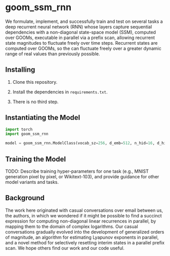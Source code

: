 # goom_ssm_rnn

We formulate, implement, and successfully train and test on several tasks a deep recurrent neural network (RNN) whose layers capture sequential dependencies with a non-diagonal state-space model (SSM), computed over GOOMs, executable in parallel via a prefix scan, allowing recurrent state magnitudes to fluctuate freely over time steps. Recurrent states are computed over GOOMs, so the can fluctuate freely over a greater dynamic range of real values than previously possible.


## Installing

1. Clone this repository.

2. Install the dependencies in `requirements.txt`.

3. There is no third step.


## Instantiating the Model

```python
import torch
import goom_ssm_rnn

model = goom_ssm_rnn.ModelClass(vocab_sz=256, d_emb=512, n_hid=16, d_hid=32, n_res=8)
```

## Training the Model

TODO: Describe training hyper-parameters for one task (e.g., MNIST generation pixel by pixel, or Wikitext-103), and provide guidance for other model variants and tasks.


## Background

The work here originated with casual conversations over email between us, the authors, in which we wondered if it might be possible to find a succinct expression for computing non-diagonal linear recurrences in parallel, by mapping them to the domain of complex logarithms. Our casual conversations gradually evolved into the development of generalized orders of magnitude, an algorithm for estimating Lyapunov exponents in parallel, and a novel method for selectively resetting interim states in a parallel prefix scan. We hope others find our work and our code useful.
